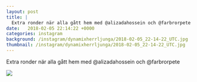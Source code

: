 ```yaml
---
layout: post
title: |
  Extra ronder när alla gått hem med @alizadahossein och @farbrorpete 
date:   2018-02-05 22:14:22 +0000
categories: instagram
background: /instagram/dynamixherrljunga/2018-02-05_22-14-22_UTC.jpg
thumbnail: /instagram/dynamixherrljunga/2018-02-05_22-14-22_UTC.jpg
---
```

Extra ronder när alla gått hem med @alizadahossein och @farbrorpete 



<img src='/www-dynamix-herrljunga/instagram/dynamixherrljunga/2018-02-05_22-14-22_UTC.jpg' class='img-fluid' />
